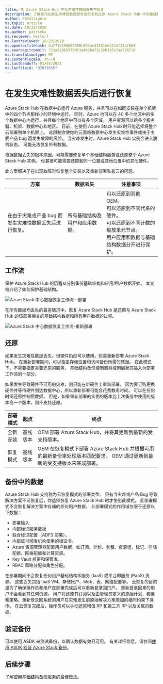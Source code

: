 ```yaml
---
title: 在 Azure Stack Hub 中从灾难性数据丢失中恢复
description: 了解如何在发生灾难性数据丢失后恢复和还原 Azure Stack Hub 中的基础结构数据。
author: PatAltimore
ms.topic: article
ms.date: 10/23/2020
ms.author: patricka
ms.reviewer: hectorl
ms.lastreviewed: 10/23/2020
ms.openlocfilehash: ba7710196b57050c636ac43301ed4434f13af063
ms.sourcegitcommit: 733a22985570df1ad466a73cd26397e7aa726719
ms.translationtype: MT
ms.contentlocale: zh-CN
ms.lasthandoff: 01/05/2021
ms.locfileid: "97871695"
---
```

# <a name="recover-from-catastrophic-data-loss"></a>在发生灾难性数据丢失后进行恢复

Azure Stack Hub 在数据中心运行 Azure 服务，并且可以在如同安装在单个机架中的四个节点那样小的环境中运行。 同时，Azure 也可以在 40 多个地区中的多个数据中心内运行，并且每个地区中可以有多个区域。 用户资源可以跨多个服务器、机架、数据中心和地区。 目前，在使用 Azure Stack Hub 时只能选择将整个云部署到单个机架上。 此限制会使你的云面临数据中心发生灾难性事件或由于主要产品 bug 而发生故障的风险。 当灾难发生时，Azure Stack Hub 实例会进入脱机状态。 可能无法恢复所有数据。

根据数据丢失的根本原因，可能需要修复单个基础结构服务或还原整个 Azure Stack Hub 实例。 你甚至可能需要还原到同一位置或其他位置中的其他硬件。

此方案解决了在出现故障时恢复整个安装以及重新部署私有云的问题。

| 方案                                                           | 数据丢失                            | 注意事项                                                             |
|--------------------------------------------------------------------|--------------------------------------|----------------------------------------------------------------------------|
| 在由于灾难或产品 bug 而发生灾难性数据丢失后进行恢复。 | 所有基础结构及用户和应用数据。 | 可以还原到其他 OEM。<br/> 可以还原到不同代系的硬件。<br/> 可以还原到不同计数的缩放单元节点。<br/> 用户应用和数据与基础结构数据分开进行保护。 |

## <a name="workflows"></a>工作流

保护 Azure Stack Hub 的历程从分别备份基础结构和应用/租户数据开始。 本文档介绍了如何保护基础结构。 

![Azure Stack 中心数据恢复工作流—部署](media/azure-stack-backup/azure-stack-backup-workflow1.png)

在所有数据均丢失的最差情况中，恢复 Azure Stack Hub 是还原与 Azure Stack Hub 的该部署相关的基础结构数据和所有用户数据的过程。 

![Azure Stack 中心数据恢复工作流-重新部署](media/azure-stack-backup/azure-stack-backup-workflow2.png)

## <a name="restore"></a>还原

如果发生灾难性数据丢失，但硬件仍然可以使用，则需重新部署 Azure Stack Hub。 在重新部署期间，可以指定存储位置和访问备份所需的凭据。 在此模式下，不需要指定需要还原的服务。 基础结构备份控制器将控制层状态插入为部署工作流的一部分。

如果发生导致硬件不可用的灾难，则只能在新硬件上重新部署。 因为要订购更换硬件并等待硬件到达数据中心，所以重新部署可能会花费数周时间。 可以在任何时间还原控制层数据。 但是，如果重新部署的实例的版本比上次备份中使用的版本高一个版本，则不支持还原。

| 部署模式 | 起点 | 终点                                                                                                                                                                                                     |
|-----------------|----------------|---------------------------------------------------------------------------------------------------------------------------------------------------------------------------------------------------------------|
| 全新安装   | 基线版本 | OEM 部署 Azure Stack Hub，并将其更新到最新的受支持版本。                                                                                                                                          |
| 恢复模式   | 基线版本 | OEM 在恢复模式下部署 Azure Stack Hub 并根据可用的最新备份来处理版本匹配要求。 OEM 通过更新到最新的受支持版本来完成部署。 |

## <a name="data-in-backups"></a>备份中的数据

Azure Stack Hub 支持称为云恢复模式的部署类型。 只有当灾难或产品 Bug 导致解决方案不可恢复后，你选择恢复 Azure Stack Hub 时才使用此模式。 此部署模式不会恢复解决方案中存储的任何用户数据。 此部署模式的作用域仅限于还原以下数据：

 - 部署输入
 - 内部标识服务数据
 - 联合标识配置（ADFS 部署）。
 - 内部证书颁发机构使用的根证书。
 - Azure 资源管理器配置用户数据，如订阅、计划、套餐、资源组、标记、存储配额、网络配额和计算资源。
 - Key Vault 机密和保管库。
 - RBAC 策略分配和角色分配。

在部署期间不会恢复任何用户基础结构即服务 (IaaS) 或平台即服务 (PaaS) 资源。 这些丢失包括 IaaS VM、存储帐户、blob、表、网络配置等。 云恢复的目的是为了确保操作员和用户在部署完成后可以重新登录回门户。 重新登录回来的用户不会看到其任何资源。 用户将还原其订阅以及由管理员定义的原始计划、套餐和策略。重新登录回系统的用户在灾难发生前原始解决方案施加的相同约束下操作。 在云恢复完成后，操作员可以手动还原增值 RP 和第三方 RP 以及关联的数据。

## <a name="validate-backups"></a>验证备份 

可以使用 ASDK 来测试备份，以确认数据有效且可用。 有关详细信息，请参阅[使用 ASDK 验证 Azure Stack 备份](../asdk/asdk-validate-backup.md)。

## <a name="next-steps"></a>后续步骤

了解[使用基础结构备份服务](azure-stack-backup-best-practices.md)的最佳做法。
